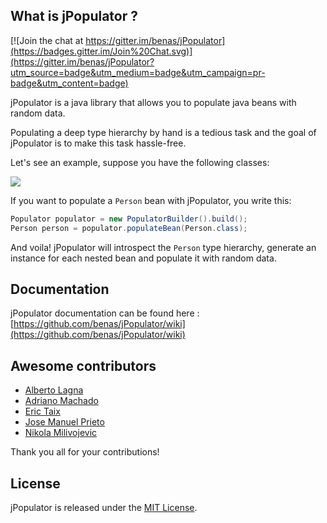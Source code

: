 ## What is jPopulator ?

[![Join the chat at https://gitter.im/benas/jPopulator](https://badges.gitter.im/Join%20Chat.svg)](https://gitter.im/benas/jPopulator?utm_source=badge&utm_medium=badge&utm_campaign=pr-badge&utm_content=badge)

jPopulator is a java library that allows you to populate java beans with random data.

Populating a deep type hierarchy by hand is a tedious task and the goal of jPopulator is to make this task hassle-free.

Let's see an example, suppose you have the following classes:

![](https://github.com/benas/jPopulator/raw/master/site/person.png)

If you want to populate a `Person` bean with jPopulator, you write this:

```java
Populator populator = new PopulatorBuilder().build();
Person person = populator.populateBean(Person.class);
```

And voila! jPopulator will introspect the `Person` type hierarchy, generate an instance for each nested bean and populate it with random data.

## Documentation

jPopulator documentation can be found here : [https://github.com/benas/jPopulator/wiki](https://github.com/benas/jPopulator/wiki)

## Awesome contributors

* [Alberto Lagna](https://github.com/alagna)
* [Adriano Machado](https://github.com/ammachado)
* [Eric Taix](https://github.com/eric-taix)
* [Jose Manuel Prieto](https://github.com/prietopa)
* [Nikola Milivojevic](https://github.com/dziga)

Thank you all for your contributions!

## License
jPopulator is released under the [MIT License](http://opensource.org/licenses/mit-license.php/).
